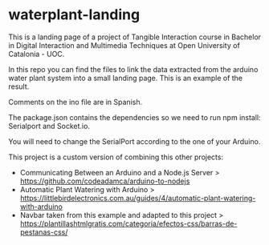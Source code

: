 # waterplant-landing
This is a landing page of a project of Tangible Interaction course in Bachelor in Digital Interaction and Multimedia Techniques at Open University of Catalonia - UOC.

In this repo you can find the files to link the data extracted from the arduino water plant system into a small landing page. This is an example of the result. 

Comments on the ino file are in Spanish. 

The package.json contains the dependencies so we need to run npm install: Serialport and Socket.io.

You will need to change the SerialPort according to the one of your Arduino. 

This project is a custom version of combining this other projects:

- Communicating Between an Arduino and a Node.js Server > https://github.com/codeadamca/arduino-to-nodejs
- Automatic Plant Watering with Arduino > https://littlebirdelectronics.com.au/guides/4/automatic-plant-watering-with-arduino
- Navbar taken from this example and adapted to this project > https://plantillashtmlgratis.com/categoria/efectos-css/barras-de-pestanas-css/
